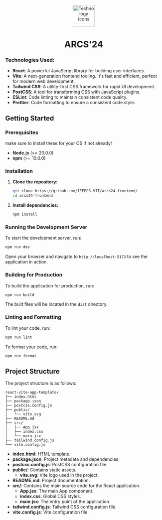 <div align="center">
  <img height="70px" src="https://skillicons.dev/icons?i=react,vite,tailwind" alt="Technology Icons">
  <h1>ARCS'24</h1>
</div>

### Technologies Used:

- **React**: A powerful JavaScript library for building user interfaces.
- **Vite**: A next-generation frontend tooling. It's fast and efficient, perfect for modern web development.
- **Tailwind CSS**: A utility-first CSS framework for rapid UI development.
- **PostCSS**: A tool for transforming CSS with JavaScript plugins.
- **ESLint**: Code linting to maintain consistent code quality.
- **Prettier**: Code formatting to ensure a consistent code style.



## Getting Started

### Prerequisites
make sure to install these for your OS if not already!
- **Node.js** (>= 20.0.0)
- **npm** (>= 10.0.0) 

### Installation

1. **Clone the repository:**

   ```bash
   git clone https://github.com/IEEECS-VIT/arcs24-frontend/
   cd arcs24-frontend
   ```

2. **Install dependencies:**

   ```bash
   npm install
   ```


### Running the Development Server

To start the development server, run:

```bash
npm run dev
```



Open your browser and navigate to `http://localhost:5173` to see the application in action.

### Building for Production

To build the application for production, run:

```bash
npm run build
```


The built files will be located in the `dist` directory.

### Linting and Formatting

To lint your code, run:

```bash
npm run lint
```


To format your code, run:

```bash
npm run format
```



## Project Structure

The project structure is as follows:

```
react-vite-app-template/
├── index.html
├── package.json
├── postcss.config.js
├── public/
│   └── vite.svg
├── README.md
├── src/
│   ├── App.jsx
│   ├── index.css
│   └── main.jsx
├── tailwind.config.js
└── vite.config.js
```

- **index.html**: HTML template.
- **package.json**: Project metadata and dependencies.
- **postcss.config.js**: PostCSS configuration file.
- **public/**: Contains static assets.
    - **vite.svg**: Vite logo used in the project.
- **README.md**: Project documentation.
- **src/**: Contains the main source code for the React application.
    - **App.jsx**: The main App component.
    - **index.css**: Global CSS styles.
    - **main.jsx**: The entry point of the application.
- **tailwind.config.js**: Tailwind CSS configuration file.
- **vite.config.js**: Vite configuration file.

